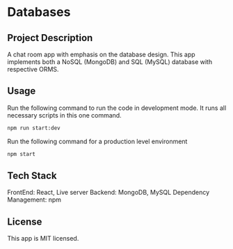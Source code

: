 # Databases

## Project Description
A chat room app with emphasis on the database design. This app implements both a NoSQL (MongoDB) and SQL (MySQL) database with respective ORMS.

## Usage
Run the following command to run the code in development mode. It runs all necessary scripts in this one command.

```sh
npm run start:dev
```

Run the following command for a production level environment
```sh
npm start
```

## Tech Stack

FrontEnd: React, Live server
Backend: MongoDB, MySQL
Dependency Management: npm


## License

This app is MIT licensed.
